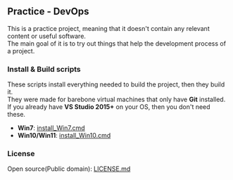 ## Practice - DevOps
This is a practice project, meaning that it doesn't contain any relevant content or useful software.  
The main goal of it is to try out things that help the development process of a project.  

### Install & Build scripts
These scripts install everything needed to build the project, then they build it.  
They were made for barebone virtual machines that only have **Git** installed.  
If you already have **VS Studio 2015+** on your OS, then you don't need these.  
- **Win7**: [install_Win7.cmd](https://github.com/Zentrom/Practice-DevOps/blob/dev2/docs/install_Win7.md)
- **Win10/Win11**: [install_Win10.cmd](https://github.com/Zentrom/Practice-DevOps/blob/dev2/docs/install_Win10.md)

### License
Open source(Public domain): [LICENSE.md](https://github.com/Zentrom/Practice-DevOps/blob/dev2/LICENSE.md)
